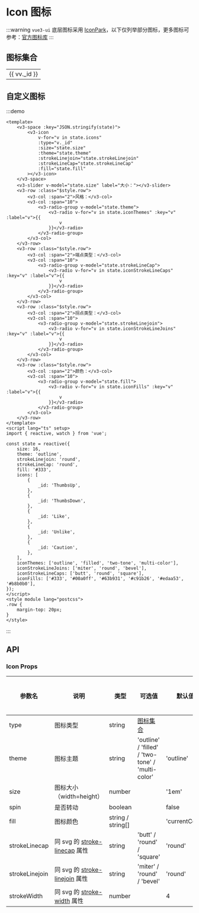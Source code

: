 # Icon 图标

:::warning
`vue3-ui` 底层图标采用 [IconPark](https://iconpark.oceanengine.com/home)，以下仅列举部分图标，更多图标可参考：[官方图标库](https://iconpark.oceanengine.com/official)
:::

## 图标集合

<div :class="$style.container">
  <v3-input v-model="state.keyword" placeholder="搜索图标" class="inputer"></v3-input>
  <div :class="$style['icon-wrapper']">
    <table :class="$style['icon-table']">
      <tr v-for="v in Math.ceil(state.icons.length / state.columns)" :key="v">
        <td v-for="vv in (state.icons.slice(v * state.columns, v * state.columns + state.columns))" :key="vv._id" :class="$style.td"  @click="copy(vv)">
          <div :class="$style['icon-item']">
            <v3-icon :class="$style['icon-id']" :type="vv._id" size="24"></v3-icon>
            <span :class="$style['icon-name']">{{ vv._id }}</span>
          </div>
        </td>
      </tr>
    </table>
  </div>
</div>

<script lang="ts" setup>
  import { reactive } from 'vue';
  import { useClipboard } from '@vueuse/core';
  import V3Message from '@components/message/lib/MessageConstructor';

  const clipboard = useClipboard();

  const state = reactive({
    keyword: '',
    columns: 5,
    icons: [
      {
        _id: "CloseOne",
        name: "CloseOne",
      },
      {
        _id: "Caution",
        name: "Caution",
      },
      {
        _id: "Attention",
        name: "Attention",
      },
      {
        _id: "Info",
        name: "Info",
      },
      {
        _id: "Like",
        name: "Like",
      },
      {
        _id: "DislikeTwo",
        name: "DislikeTwo",
      },
      {
        _id: "Checkbox",
        name: "Checkbox",
      },
      {
        _id: "ShareTwo",
        name: "ShareTwo",
      },
      {
        _id: "Check",
        name: "Check",
      },
      {
        _id: "CheckOne",
        name: "CheckOne",
      },
      {
        _id: "Plus",
        name: "Plus",
      },
      {
        _id: "Minus",
        name: "Minus",
      },
      {
        _id: "ReduceOne",
        name: "ReduceOne",
      },
      {
        _id: "LoadingOne",
        name: "LoadingOne",
      },
      {
        _id: "ZoomIn",
        name: "ZoomIn",
      },
      {
        _id: "ZoomOut",
        name: "ZoomOut",
      },
      {
        _id: "Search",
        name: "Search",
      },
      {
        _id: "EditTwo",
        name: "EditTwo",
      },
      {
        _id: "Gift",
        name: "Gift",
      },
      {
        _id: "Navigation",
        name: "Navigation",
      },
      {
        _id: "Pic",
        name: "Pic",
      },
      {
        _id: "PreviewOpen",
        name: "PreviewOpen",
      },
      {
        _id: "PreviewClose",
        name: "PreviewClose",
      },
      {
        _id: "PreviewCloseOne",
        name: "PreviewCloseOne",
      },
      {
        _id: "Down",
        name: "Down",
      },
      {
        _id: "Up",
        name: "Up",
      },
      {
        _id: "Left",
        name: "Left",
      },
      {
        _id: "Right",
        name: "Right",
      },
      {
        _id: "ArrowUp",
        name: "ArrowUp",
      },
      {
        _id: "ArrowDown",
        name: "ArrowDown",
      },
      {
        _id: "ArrowLeft",
        name: "ArrowLeft",
      },
      {
        _id: "ArrowRight",
        name: "ArrowRight",
      },
      {
        _id: "ArrowLeftDown",
        name: "ArrowLeftDown",
      },
      {
        _id: "ArrowLeftUp",
        name: "ArrowLeftUp",
      },
      {
        _id: "ArrowRightDown",
        name: "ArrowRightDown",
      },
      {
        _id: "ArrowRightUp",
        name: "ArrowRightUp",
      },
      {
        _id: "ToTop",
        name: "ToTop",
      },
      {
        _id: "ToBottom",
        name: "ToBottom",
      },
      {
        _id: "ToLeft",
        name: "ToLeft",
      },
      {
        _id: "ToRight",
        name: "ToRight",
      },
      {
        _id: "MenuUnfold",
        name: "MenuUnfold",
      },
      {
        _id: "Login",
        name: "Login",
      },
      {
        _id: "Logout",
        name: "Logout",
      },
      {
        _id: "Send",
        name: "Send",
      },
      {
        _id: "Upload",
        name: "Upload",
      },
      {
        _id: "Code",
        name: "Code",
      },
      {
        _id: "TwoDimensionalCode",
        name: "TwoDimensionalCode",
      },
      {
        _id: "dollar",
        name: "dollar",
      },
      {
        _id: "AddOne",
        name: "AddOne",
      },
      {
        _id: "User",
        name: "User",
      },
      {
        _id: "AddUser",
        name: "AddUser",
      },
      {
        _id: "ReduceUser",
        name: "ReduceUser",
      },
      {
        _id: "ShoppingCart",
        name: "ShoppingCart",
      },
      {
        _id: "Translate",
        name: "Translate",
      },
      {
        _id: "Delete",
        name: "Delete",
      },
      {
        _id: "Power",
        name: "Power",
      },
      {
        _id: "ListCheckbox",
        name: "ListCheckbox",
      },
      {
        _id: "Message",
        name: "Message",
      },
      {
        _id: "MessageUnread",
        name: "MessageUnread",
      },
      {
        _id: "MessageOne",
        name: "MessageOne",
      },
      {
        _id: "Lock",
        name: "Lock",
      },
      {
        _id: "Unlock",
        name: "Unlock",
      },
      {
        _id: "Link",
        name: "Link",
      },
      {
        _id: "LinkTwo",
        name: "LinkTwo",
      },
      {
        _id: "Pin",
        name: "Pin",
      },
      {
        _id: "Drag",
        name: "Drag",
      },
      {
        _id: "VolumeUp",
        name: "VolumeUp",
      },
      {
        _id: "VolumeDown",
        name: "VolumeDown",
      },
      {
        _id: "VolumeMute",
        name: "VolumeMute",
      },
      {
        _id: "Refresh",
        name: "Refresh",
      },
      {
        _id: "TagOne",
        name: "TagOne",
      },
      {
        _id: "Tag",
        name: "Tag",
      },
      {
        _id: "Star",
        name: "Star",
      },
      {
        _id: "Home",
        name: "Home",
      },
      {
        _id: "Male",
        name: "Male",
      },
      {
        _id: "Female",
        name: "Female",
      },
      {
        _id: "More",
        name: "More",
      },
      {
        _id: "MoreOne",
        name: "MoreOne",
      },
      {
        _id: "MoreTwo",
        name: "MoreTwo",
      },
      {
        _id: "Rss",
        name: "Rss",
      },
      {
        _id: "Save",
        name: "Save",
      },
      {
        _id: "Tool",
        name: "Tool",
      },
      {
        _id: "Setting",
        name: "Setting",
      },
      {
        _id: "Upload",
        name: "Upload",
      },
      {
        _id: "Copy",
        name: "Copy",
      }
    ]
  })

  function copy(row) {
    if(!clipboard.isSupported) {
      return V3Message.warning({
        message: '您的浏览器不支持 Clipboard API',
      })
    }
    let code = `<V3Icon type="${row._id}" />`
    clipboard.copy(code);
    if(clipboard.copied) {
      V3Message.success({
        message: code,
      });
    }
  }
</script>
<style module lang="scss">
  .container {
    margin-top: 20px;
  }
  .icon-wrapper {
  }
  .icon-table {
    display: table !important;
    tr {
      background-color: #fff !important;
    }
    td {
      cursor: pointer;
    }
  }
  .icon-item {
    display: flex;
    flex-direction: column;
    align-items: center;
    justify-content: center;
    padding: 6px 10px !important;
  }
  .icon-id {
  }
  .icon-name {
    margin-top: 12px;
  }
  .td {
    &:hover {
      background-color: #f3f4f5;
    }
  }
</style>

## 自定义图标

:::demo

```vue
<template>
	<v3-space :key="JSON.stringify(state)">
		<v3-icon
			v-for="v in state.icons"
			:type="v._id"
			:size="state.size"
			:theme="state.theme"
			:strokeLinejoin="state.strokeLinejoin"
			:strokeLineCap="state.strokeLineCap"
			:fill="state.fill"
		></v3-icon>
	</v3-space>
	<v3-slider v-model="state.size" label="大小："></v3-slider>
	<v3-row :class="$style.row">
		<v3-col :span="2">风格：</v3-col>
		<v3-col :span="10">
			<v3-radio-group v-model="state.theme">
				<v3-radio v-for="v in state.iconThemes" :key="v" :label="v">{{
					v
				}}</v3-radio>
			</v3-radio-group>
		</v3-col>
	</v3-row>
	<v3-row :class="$style.row">
		<v3-col :span="2">端点类型：</v3-col>
		<v3-col :span="10">
			<v3-radio-group v-model="state.strokeLineCap">
				<v3-radio v-for="v in state.iconStrokeLineCaps" :key="v" :label="v">{{
					v
				}}</v3-radio>
			</v3-radio-group>
		</v3-col>
	</v3-row>
	<v3-row :class="$style.row">
		<v3-col :span="2">拐点类型：</v3-col>
		<v3-col :span="10">
			<v3-radio-group v-model="state.strokeLinejoin">
				<v3-radio v-for="v in state.iconStrokeLineJoins" :key="v" :label="v">{{
					v
				}}</v3-radio>
			</v3-radio-group>
		</v3-col>
	</v3-row>
	<v3-row :class="$style.row">
		<v3-col :span="2">颜色：</v3-col>
		<v3-col :span="10">
			<v3-radio-group v-model="state.fill">
				<v3-radio v-for="v in state.iconFills" :key="v" :label="v">{{
					v
				}}</v3-radio>
			</v3-radio-group>
		</v3-col>
	</v3-row>
</template>
<script lang="ts" setup>
import { reactive, watch } from 'vue';

const state = reactive({
	size: 16,
	theme: 'outline',
	strokeLinejoin: 'round',
	strokeLineCap: 'round',
	fill: '#333',
	icons: [
		{
			_id: 'ThumbsUp',
		},
		{
			_id: 'ThumbsDown',
		},
		{
			_id: 'Like',
		},
		{
			_id: 'Unlike',
		},
		{
			_id: 'Caution',
		},
	],
	iconThemes: ['outline', 'filled', 'two-tone', 'multi-color'],
	iconStrokeLineJoins: ['miter', 'round', 'bevel'],
	iconStrokeLineCaps: ['butt', 'round', 'square'],
	iconFills: ['#333', '#00a0ff', '#63b931', '#c91b26', '#edaa53', '#b8b0b0'],
});
</script>
<style module lang="postcss">
.row {
	margin-top: 20px;
}
</style>
```

:::

## API

### Icon Props

| 参数名         | 说明                                                                                                         | 类型              | 可选值                                            | 默认值         | 是否必填 |
| -------------- | ------------------------------------------------------------------------------------------------------------ | ----------------- | ------------------------------------------------- | -------------- | -------- |
| type           | 图标类型                                                                                                     | string            | [图标集合](#图标集合)                             |                | 是       |
| theme          | 图标主题                                                                                                     | string            | 'outline' / 'filled' / 'two-tone' / 'multi-color' | 'outline'      |          |
| size           | 图标大小（width=height）                                                                                     | number            |                                                   | '1em'          |          |
| spin           | 是否转动                                                                                                     | boolean           |                                                   | false          |          |
| fill           | 图标颜色                                                                                                     | string / string[] |                                                   | 'currentColor' |          |
| strokeLinecap  | 同 svg 的 [stroke-linecap](https://developer.mozilla.org/en-US/docs/Web/SVG/Attribute/stroke-linecap) 属性   | string            | 'butt' / 'round' / 'square'                       | 'round'        |          |
| strokeLinejoin | 同 svg 的 [stroke-linejoin](https://developer.mozilla.org/en-US/docs/Web/SVG/Attribute/stroke-linejoin) 属性 | string            | 'miter' / 'round' / 'bevel'                       | 'round'        |          |
| strokeWidth    | 同 svg 的 [stroke-width](https://developer.mozilla.org/en-US/docs/Web/SVG/Attribute/stroke-width) 属性       | number            |                                                   | 4              |          |
